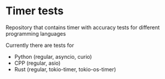 # Timer tests

Repository that contains timer with accuracy tests for different programming languages

Currently there are tests for

 * Python (regular, asyncio, curio)
 * CPP (regular, asio)
 * Rust (regular, tokio-timer, tokio-os-timer)
